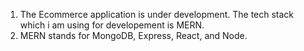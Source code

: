 1) The Ecommerce application is under development. The tech stack which i am using for developement is MERN.
2) MERN stands for MongoDB, Express, React, and Node.


